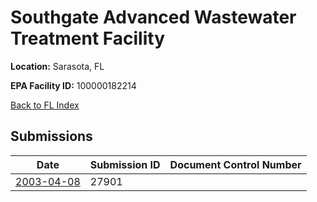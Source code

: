 # Southgate Advanced Wastewater Treatment Facility

**Location:** Sarasota, FL

**EPA Facility ID:** 100000182214

[Back to FL Index](../../index.md)

## Submissions

| Date | Submission ID | Document Control Number |
|------|--------------|-------------------------|
| [2003-04-08](submissions/27901.md) | 27901 |  |
